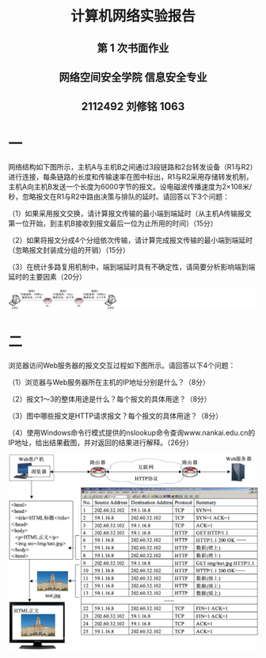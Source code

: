 # <center>**计算机网络实验报告**</center>

## <center>第 1 次书面作业</center>

## <center> **网络空间安全学院 信息安全专业**</center>

## <center> **2112492 刘修铭 1063**</center>

# 一

网络结构如下图所示，主机A与主机B之间通过3段链路和2台转发设备（R1与R2）进行连接，每条链路的长度和传输速率在图中标出，R1与R2采用存储转发机制，主机A向主机B发送一个长度为6000字节的报文。设电磁波传播速度为2×108米/秒，忽略报文在R1与R2中路由决策与排队的延时。请回答以下3个问题：

（1）如果采用报文交换，请计算报文传输的最小端到端延时（从主机A传输报文第一位开始，到主机B接收到报文最后一位为止所用的时间）（15分）

（2）如果将报文分成4个分组依次传输，请计算完成报文传输的最小端到端延时（忽略报文封装成分组的开销）（15分）

（3）在统计多路复用机制中，端到端延时具有不确定性，请简要分析影响端到端延时的主要因素（20分）

![](./pic/1.png)





# 二

浏览器访问Web服务器的报文交互过程如下图所示。请回答以下4个问题：

（1）浏览器与Web服务器所在主机的IP地址分别是什么？（8分）

（2）报文1～3的整体用途是什么？每个报文的具体用途？（8分）

（3）图中哪些报文是HTTP请求报文？每个报文的具体用途？（8分）

（4）使用Windows命令行模式提供的nslookup命令查询www.nankai.edu.cn的IP地址，给出结果截图，并对返回的结果进行解释。（26分）

![](./pic/2.png)

